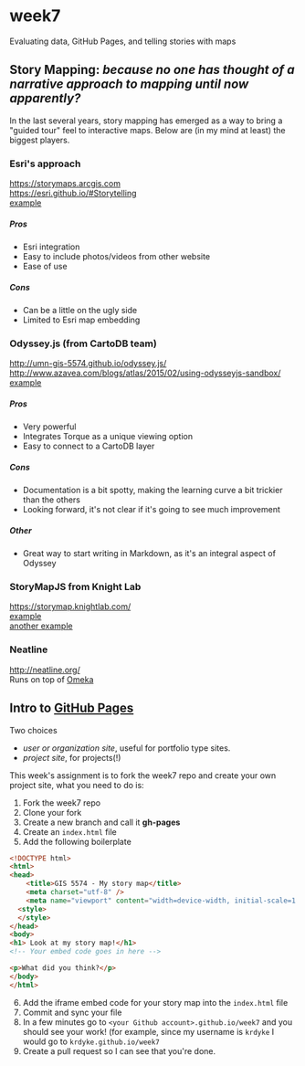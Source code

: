 # week7
Evaluating data, GitHub Pages, and telling stories with maps

## Story Mapping: *because no one has thought of a narrative approach to mapping until now apparently?*

In the last several years, story mapping has emerged as a way to bring a "guided tour" feel to interactive maps. Below are (in my mind at least) the biggest players.

### Esri's approach
https://storymaps.arcgis.com  
https://esri.github.io/#Storytelling  
[example](http://storymaps.esri.com/stories/2015/refugee-crisis/)  

##### Pros
- Esri integration
- Easy to include photos/videos from other website
- Ease of use

##### Cons
- Can be a little on the ugly side
- Limited to Esri map embedding

### Odyssey.js (from CartoDB team)
http://umn-gis-5574.github.io/odyssey.js/
http://www.azavea.com/blogs/atlas/2015/02/using-odysseyjs-sandbox/
[example](http://clhenrick.github.io/BushwickCommunityMap/)

##### Pros
- Very powerful
- Integrates Torque as a unique viewing option
- Easy to connect to a CartoDB layer

##### Cons
- Documentation is a bit spotty, making the learning curve a bit trickier than the others
- Looking forward, it's not clear if it's going to see much improvement 

##### Other
- Great way to start writing in Markdown, as it's an integral aspect of Odyssey

### StoryMapJS from Knight Lab
https://storymap.knightlab.com/  
[example](http://www.minnpost.com/stroll/2014/06/hockey-hip-hop-and-other-green-line-highlights)  
[another example](https://storymap.knightlab.com/examples/aryas-journey/)  

### Neatline
http://neatline.org/  
Runs on top of [Omeka](http://omeka.org/)  

## Intro to [GitHub Pages](https://pages.github.com)
Two choices
- *user or organization site*, useful for portfolio type sites.  
- *project site*, for projects(!)

This week's assignment is to fork the week7 repo and create your own project site, what you need to do is:

1. Fork the week7 repo  
2. Clone your fork  
3. Create a new branch and call it **gh-pages**  
4. Create an `index.html` file  
5. Add the following boilerplate  

```html
<!DOCTYPE html>
<html>
<head>
	<title>GIS 5574 - My story map</title>
	<meta charset="utf-8" />
	<meta name="viewport" content="width=device-width, initial-scale=1.0">
  <style>
  </style>
</head>
<body>
<h1> Look at my story map!</h1>
<!-- Your embed code goes in here -->

<p>What did you think?</p>
</body>
</html>
```

6. Add the iframe embed code for your story map into the `index.html` file  
7. Commit and sync your file  
8. In a few minutes go to `<your Github account>.github.io/week7` and you should see your work! (for example, since my username is `krdyke` I would go to `krdyke.github.io/week7`  
9. Create a pull request so I can see that you're done.  
